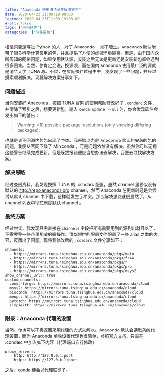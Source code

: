 ```yaml
---
title: "Anaconda 使用清华源并解决警告"
date: 2020-04-23T11:09:19+08:00
lastmod: 2020-04-23T11:09:19+08:00
draft: false
tags: ["应用软件"]
categories: ["软件系统"]
---
```


相信只要是写过 Python 的人，对于 Anaconda 一定不陌生。Anaconda 默认附带了很多科学计算常用的包，并且提供了方便的虚拟环境隔离。但是，由于国内众所周知的网络问题，如果使用默认源，安装之后无论是更新还是安装新包都会遇到很多困难。当然，你肯定会说，换源呗，而在国内 Anaconda 使用最广泛的源就是清华大学 TUNA 源。不过，在实际操作过程中中，我发现了一些问题，并经过摸索顺利解决，现将解决方案分享如下。

<!--more-->

### 问题描述

当你安装好 Anaconda，按照 [TUNA 官网](https://mirrors.tuna.tsinghua.edu.cn/help/anaconda/) 的使用帮助修改好了 `.condarc` 文件，并清除了索引之后，想要更新包，输入 `conda update --all` 时，你会发现软件会发出如下的警告：

> Warning: >10 possible package resolutions (only showing differing packages):

也就是说不同源内的包出现了冲突。我开始以为是 Anaconda 默认的安装的包的问题，我便从官网下载了 Miniconda ，可是问题依然没有解决。虽然你可以无视这些警告继续完成更新，但是既然报错便应当想办法去解决，我便去寻找解决方案。

### 解决思路

经过查阅资料，我发现按照 TUNA 的 .condarc 配置，虽然 channel 里貌似没有默认的 http://repo.anaconda.org channel，然而 Anaconda 在更新时还是会尝试从默认 channel 中下载，这样就发生了冲突。那么解决思路就很显然了，从 channel 列表中彻底删除默认 channel 。

### 最终方案

经过尝试，我发现只需直接在 `channels` 字段把所有需要用到的源列出就可以了，不需要整一些花里胡哨的骚操作。清华提供的配置文件配置了一些 alias 之类的内容，反而出了问题。现将我修改后的 `.condarc` 文件分享如下：

```
channels:
  - https://mirrors.tuna.tsinghua.edu.cn/anaconda/pkgs/main
  - https://mirrors.tuna.tsinghua.edu.cn/anaconda/pkgs/free
  - https://mirrors.tuna.tsinghua.edu.cn/anaconda/pkgs/r
  - https://mirrors.tuna.tsinghua.edu.cn/anaconda/pkgs/pro
  - https://mirrors.tuna.tsinghua.edu.cn/anaconda/pkgs/msys2
show_channel_urls: true
custom_channels:
  conda-forge: https://mirrors.tuna.tsinghua.edu.cn/anaconda/cloud
  msys2: https://mirrors.tuna.tsinghua.edu.cn/anaconda/cloud
  bioconda: https://mirrors.tuna.tsinghua.edu.cn/anaconda/cloud
  menpo: https://mirrors.tuna.tsinghua.edu.cn/anaconda/cloud
  pytorch: https://mirrors.tuna.tsinghua.edu.cn/anaconda/cloud
  simpleitk: https://mirrors.tuna.tsinghua.edu.cn/anaconda/cloud
```

### 附录：Anaconda 代理的设置

当然，你也可以不换源而采用代理的方式来解决。Anaconda 默认会读取系统代理设置，而为 Anaconda 单独设置代理也很简单，参照[官方文档](https://docs.anaconda.com/anaconda/user-guide/tasks/proxy/)，只需在 .condarc 中加入如下内容（代理端口自行修改）

```
proxy_servers:
    http: http://127.0.0.1:port
    https: https://127.0.0.1:port
```

之后，conda 便会以代理联网了。